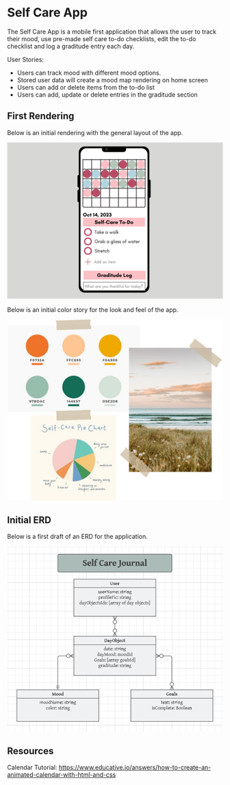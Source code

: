 # Self Care App

The Self Care App is a mobile first application that allows the user to track their mood, use pre-made self care to-do checklists, edit the to-do checklist and log a graditude entry each day.

User Stories:
- Users can track mood with different mood options.
- Stored user data will create a mood map rendering on home screen
- Users can add or delete items from the to-do list
- Users can add, update or delete entries in the graditude section

## First Rendering

Below is an initial rendering with the general layout of the app.

![Rendering of an iPhone with Self Care App](./assets/phonescreen-app.png)

Below is an initial color story for the look and feel of the app.

![Pin board of colors](./assets/Color-Story.png)


## Initial ERD

Below is a first draft of an ERD for the application.

![ERD](./assets/ERD-second.png)

## Resources

Calendar Tutorial:
https://www.educative.io/answers/how-to-create-an-animated-calendar-with-html-and-css